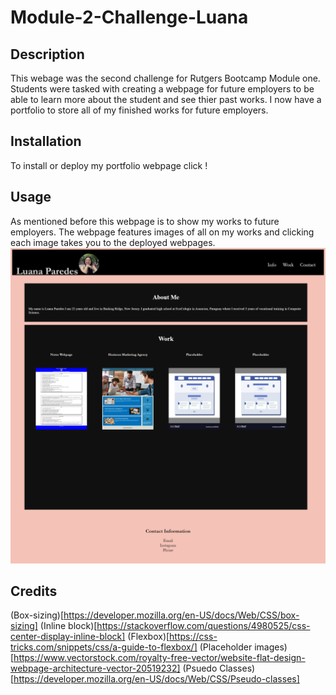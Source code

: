 # Module-2-Challenge-Luana

## Description

This webage was the second challenge for Rutgers Bootcamp Module one. Students were tasked with creating a webpage for future employers to be able to learn more about the student and see thier past works. I now have a portfolio to store all of my finished works for future employers. 

## Installation

To install or deploy my portfolio webpage click !

## Usage

As mentioned before this webpage is to show my works to future employers. The webpage features images of all on my works and clicking each image takes you to the deployed webpages.
![webpage image](./Assets/images/webpage-img.png)



## Credits
(Box-sizing)[https://developer.mozilla.org/en-US/docs/Web/CSS/box-sizing]
(Inline block)[https://stackoverflow.com/questions/4980525/css-center-display-inline-block]
(Flexbox)[https://css-tricks.com/snippets/css/a-guide-to-flexbox/]
(Placeholder images)[https://www.vectorstock.com/royalty-free-vector/website-flat-design-webpage-architecture-vector-20519232]
(Psuedo Classes)[https://developer.mozilla.org/en-US/docs/Web/CSS/Pseudo-classes]


